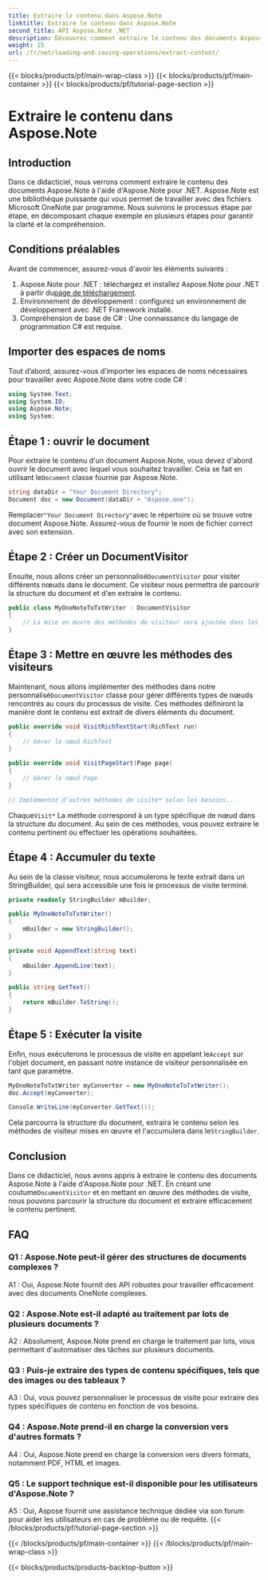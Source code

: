```yaml
---
title: Extraire le contenu dans Aspose.Note
linktitle: Extraire le contenu dans Aspose.Note
second_title: API Aspose.Note .NET
description: Découvrez comment extraire le contenu des documents Aspose.Note à l'aide d'Aspose.Note pour .NET. Ce didacticiel complet vous guide pas à pas tout au long du processus.
weight: 15
url: /fr/net/loading-and-saving-operations/extract-content/
---
```


{{< blocks/products/pf/main-wrap-class >}}
{{< blocks/products/pf/main-container >}}
{{< blocks/products/pf/tutorial-page-section >}}

# Extraire le contenu dans Aspose.Note

## Introduction

Dans ce didacticiel, nous verrons comment extraire le contenu des documents Aspose.Note à l'aide d'Aspose.Note pour .NET. Aspose.Note est une bibliothèque puissante qui vous permet de travailler avec des fichiers Microsoft OneNote par programme. Nous suivrons le processus étape par étape, en décomposant chaque exemple en plusieurs étapes pour garantir la clarté et la compréhension.

## Conditions préalables

Avant de commencer, assurez-vous d'avoir les éléments suivants :

1.  Aspose.Note pour .NET : téléchargez et installez Aspose.Note pour .NET à partir du[page de téléchargement](https://releases.aspose.com/note/net/).
2. Environnement de développement : configurez un environnement de développement avec .NET Framework installé.
3. Compréhension de base de C# : Une connaissance du langage de programmation C# est requise.

## Importer des espaces de noms

Tout d’abord, assurez-vous d’importer les espaces de noms nécessaires pour travailler avec Aspose.Note dans votre code C# :

```csharp
using System.Text;
using System.IO;
using Aspose.Note;
using System;
```

## Étape 1 : ouvrir le document

 Pour extraire le contenu d'un document Aspose.Note, vous devez d'abord ouvrir le document avec lequel vous souhaitez travailler. Cela se fait en utilisant le`Document` classe fournie par Aspose.Note.

```csharp
string dataDir = "Your Document Directory";
Document doc = new Document(dataDir + "Aspose.one");
```

 Remplacer`"Your Document Directory"`avec le répertoire où se trouve votre document Aspose.Note. Assurez-vous de fournir le nom de fichier correct avec son extension.

## Étape 2 : Créer un DocumentVisitor

 Ensuite, nous allons créer un personnalisé`DocumentVisitor` pour visiter différents nœuds dans le document. Ce visiteur nous permettra de parcourir la structure du document et d'en extraire le contenu.

```csharp
public class MyOneNoteToTxtWriter : DocumentVisitor
{
    // La mise en œuvre des méthodes de visiteur sera ajoutée dans les étapes suivantes.
}
```

## Étape 3 : Mettre en œuvre les méthodes des visiteurs

 Maintenant, nous allons implémenter des méthodes dans notre personnalisé`DocumentVisitor` classe pour gérer différents types de nœuds rencontrés au cours du processus de visite. Ces méthodes définiront la manière dont le contenu est extrait de divers éléments du document.

```csharp
public override void VisitRichTextStart(RichText run)
{
    // Gérer le nœud RichText
}

public override void VisitPageStart(Page page)
{
    // Gérer le nœud Page
}

// Implémentez d'autres méthodes de visite* selon les besoins...
```

 Chaque`Visit*` La méthode correspond à un type spécifique de nœud dans la structure du document. Au sein de ces méthodes, vous pouvez extraire le contenu pertinent ou effectuer les opérations souhaitées.

## Étape 4 : Accumuler du texte

Au sein de la classe visiteur, nous accumulerons le texte extrait dans un StringBuilder, qui sera accessible une fois le processus de visite terminé.

```csharp
private readonly StringBuilder mBuilder;

public MyOneNoteToTxtWriter()
{
    mBuilder = new StringBuilder();
}

private void AppendText(string text)
{
    mBuilder.AppendLine(text);
}

public string GetText()
{
    return mBuilder.ToString();
}
```

## Étape 5 : Exécuter la visite

 Enfin, nous exécuterons le processus de visite en appelant le`Accept` sur l'objet document, en passant notre instance de visiteur personnalisée en tant que paramètre.

```csharp
MyOneNoteToTxtWriter myConverter = new MyOneNoteToTxtWriter();
doc.Accept(myConverter);

Console.WriteLine(myConverter.GetText());
```

 Cela parcourra la structure du document, extraira le contenu selon les méthodes de visiteur mises en œuvre et l'accumulera dans le`StringBuilder`.

## Conclusion

 Dans ce didacticiel, nous avons appris à extraire le contenu des documents Aspose.Note à l'aide d'Aspose.Note pour .NET. En créant une coutume`DocumentVisitor` et en mettant en œuvre des méthodes de visite, nous pouvons parcourir la structure du document et extraire efficacement le contenu pertinent.

## FAQ

### Q1 : Aspose.Note peut-il gérer des structures de documents complexes ?

A1 : Oui, Aspose.Note fournit des API robustes pour travailler efficacement avec des documents OneNote complexes.

### Q2 : Aspose.Note est-il adapté au traitement par lots de plusieurs documents ?

A2 : Absolument, Aspose.Note prend en charge le traitement par lots, vous permettant d'automatiser des tâches sur plusieurs documents.

### Q3 : Puis-je extraire des types de contenu spécifiques, tels que des images ou des tableaux ?

A3 : Oui, vous pouvez personnaliser le processus de visite pour extraire des types spécifiques de contenu en fonction de vos besoins.

### Q4 : Aspose.Note prend-il en charge la conversion vers d'autres formats ?

A4 : Oui, Aspose.Note prend en charge la conversion vers divers formats, notamment PDF, HTML et images.

### Q5 : Le support technique est-il disponible pour les utilisateurs d'Aspose.Note ?

A5 : Oui, Aspose fournit une assistance technique dédiée via son forum pour aider les utilisateurs en cas de problème ou de requête.
{{< /blocks/products/pf/tutorial-page-section >}}

{{< /blocks/products/pf/main-container >}}
{{< /blocks/products/pf/main-wrap-class >}}

{{< blocks/products/products-backtop-button >}}
